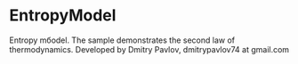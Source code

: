 # EntropyModel
Entropy mбodel. The sample demonstrates the second law of thermodynamics.
Developed by Dmitry Pavlov, dmitrypavlov74 at gmail.com
